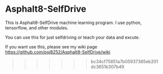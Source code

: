 # Asphalt8-SelfDrive

This is Asphalt8-SelfDrive machine learning program.
I use python, tensorflow, and other modules.

You can use this for just selfdriving or teach your data and excute.

If you want use this, please see my wiki page https://github.com/psj8252/Asphalt8-SelfDrive/wiki 
>>>>>>> bc34cf75851a7b05937365eb201dc3651b307b49
